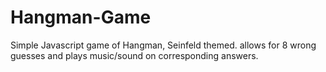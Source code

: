 #                                          Hangman-Game



Simple Javascript game of Hangman, Seinfeld themed. allows for 8 wrong guesses and plays music/sound on corresponding answers. 
